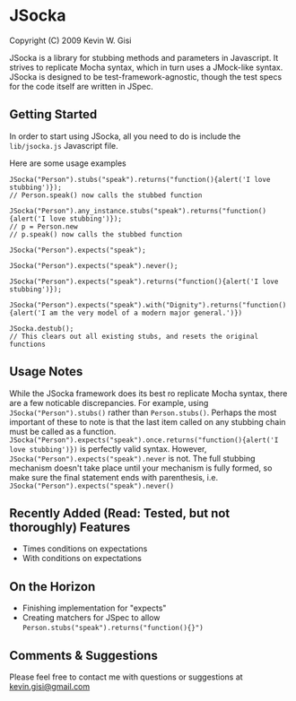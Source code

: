 JSocka
======
Copyright (C) 2009 Kevin W. Gisi

JSocka is a library for stubbing methods and parameters in Javascript. It strives to replicate Mocha syntax, which in turn uses a JMock-like syntax. JSocka is designed to be test-framework-agnostic, though the test specs for the code itself are written in JSpec.

Getting Started
---------------
In order to start using JSocka, all you need to do is include the `lib/jsocka.js` Javascript file.

Here are some usage examples

    JSocka("Person").stubs("speak").returns("function(){alert('I love stubbing')});
    // Person.speak() now calls the stubbed function

    JSocka("Person").any_instance.stubs("speak").returns("function(){alert('I love stubbing')});
    // p = Person.new
    // p.speak() now calls the stubbed function

    JSocka("Person").expects("speak");

    JSocka("Person").expects("speak").never();

    JSocka("Person").expects("speak").returns("function(){alert('I love stubbing')});

    JSocka("Person").expects("speak").with("Dignity").returns("function(){alert('I am the very model of a modern major general.')})

    JSocka.destub();
    // This clears out all existing stubs, and resets the original functions

Usage Notes
-----------
While the JSocka framework does its best ro replicate Mocha syntax, there are a few noticable discrepancies. For example, using `JSocka("Person").stubs()` rather than `Person.stubs()`. Perhaps the most important of these to note is that the last item called on any stubbing chain must be called as a function. `JSocka("Person").expects("speak").once.returns("function(){alert('I love stubbing')})` is perfectly valid syntax. However, `JSocka("Person").expects("speak").never` is not. The full stubbing mechanism doesn't take place until your mechanism is fully formed, so make sure the final statement ends with parenthesis, i.e. `JSocka("Person").expects("speak").never()`

Recently Added (Read: Tested, but not thoroughly) Features
----------------------------------------------------------
* Times conditions on expectations
* With conditions on expectations

On the Horizon
--------------
* Finishing implementation for "expects"
* Creating matchers for JSpec to allow `Person.stubs("speak").returns("function(){}")`

Comments & Suggestions
----------------------
Please feel free to contact me with questions or suggestions at kevin.gisi@gmail.com
